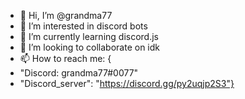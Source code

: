 - 👋 Hi, I’m @grandma77
- 👀 I’m interested in discord bots
- 🌱 I’m currently learning discord.js
- 💞️ I’m looking to collaborate on idk
- 📫 How to reach me: {
- "Discord: grandma77#0077"
- "Discord_server": "https://discord.gg/py2uqjp2S3"}

